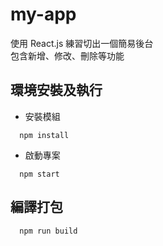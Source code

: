 # my-app

使用 React.js 練習切出一個簡易後台<br>
包含新增、修改、刪除等功能

## 環境安裝及執行

- 安裝模組

```
  npm install 
```

- 啟動專案

```
  npm start
```


## 編譯打包

```
  npm run build
```
